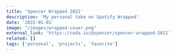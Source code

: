```yaml
---
title: 'Spencer Wrapped 2021'
description: 'My personal take on Spotify Wrapped'
date: '2022-01-01'
image: "/images/wrapped-cover.png"
external_link: 'https://coda.io/@spencer/spencer-wrapped-2021'
related: []
tags: ['personal', 'projects', 'favorite']
---
```

